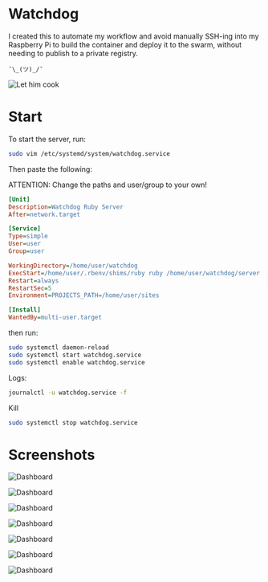 # Watchdog

I created this to automate my workflow and avoid manually SSH-ing into my Raspberry Pi to build the container and deploy it to the swarm, without needing to publish to a private registry.

```
¯\_(ツ)_/¯ 
```

![Let him cook](./.github/lhc.jpg)

# Start

To start the server, run:

```sh
sudo vim /etc/systemd/system/watchdog.service
```

Then paste the following:

ATTENTION: Change the paths and user/group to your own!

```ini
[Unit]
Description=Watchdog Ruby Server
After=network.target

[Service]
Type=simple
User=user
Group=user

WorkingDirectory=/home/user/watchdog
ExecStart=/home/user/.rbenv/shims/ruby ruby /home/user/watchdog/server.rb
Restart=always
RestartSec=5
Environment=PROJECTS_PATH=/home/user/sites

[Install]
WantedBy=multi-user.target
```

then run:

```sh
sudo systemctl daemon-reload
sudo systemctl start watchdog.service
sudo systemctl enable watchdog.service
```

Logs:

```sh
journalctl -u watchdog.service -f
```

Kill

```sh
sudo systemctl stop watchdog.service
```

# Screenshots

![Dashboard](./.github/dashboard.jpg)

![Dashboard](./.github/jobs.jpg)

![Dashboard](./.github/job-details.jpg)

![Dashboard](./.github/job-details2.jpg)

![Dashboard](./.github/job-done.jpg)

![Dashboard](./.github/logs.jpg)

![Dashboard](./.github/log-page.jpg)
